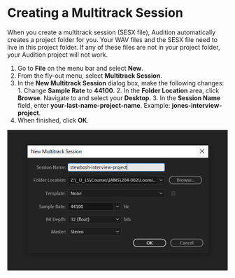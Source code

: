 # Creating a Multitrack Session

When you create a multitrack session \(SESX file\), Audition automatically creates a project folder for you. Your WAV files and the SESX file need to live in this project folder. If any of these files are not in your project folder, your Audition project will not work.

1. Go to **File** on the menu bar and select **New**.
2. From the fly-out menu, select **Multitrack Session**.
3. In the **New Multitrack Session** dialog box, make the following changes: 1. Change **Sample Rate** to **44100**. 2. In the **Folder Location** area, click **Browse**. Navigate to and select your **Desktop**. 3. In the **Session Name** field, enter **your-last-name-project-name**. Example: **jones-interview-project**.
4. When finished, click **OK**.

![](../.gitbook/assets/create-multitrack-session-pc-lab.png)

